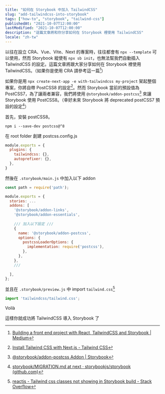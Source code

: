 ```yaml
---
title: "如何在 Storybook 中加入 TailwindCSS"
slug: "add-tailwindcss-into-storybook"
tags: ["how-to", "storybook", "tailwind-css"]
publishedAt: "2021-10-07T12:00:00"
lastModified: "2021-10-07T12:00:00"
description: "這篇文章將和你分享如何在 Storybook 裡使用 TailwindCSS"
locale: "zh-tw"
---
```


以往在設立 CRA、Vue、Vite、Next 的專案時，往往都會有 `npx --template` 可以使用，然而 Storybook 縱使有 `npx sb init`，也無法幫我們自動插入 TailwindCSS 的設定。這篇文章將跟大家分享如何在 Storybook 裡使用 TailwindCSS。（如果你是使用 CRA 請參考這一篇[^1]）

如果你是用 `npx create-next-app -e with-tailwindcss my-project` 架起整個專案，你將自帶 PostCSS8 的設定[^2]。然而 Storybook 當前的預設值為 PostCSS7，為了讓兩者兼容，我們將使用 `@storybook/addon-postcss`[^3] 來讓 Storybook 使用 PostCSS8。（幸好未來 Storybook 將 deprecated postCSS7 預設的設定[^4]）

首先，安裝 postCSS8。

`npm i --save-dev postcss@^8`

在 root folder 創建 postcss.config.js

```js
module.exports = {
  plugins: {
    tailwindcss: {},
    autoprefixer: {},
  },
}
```

然後在 `.storybook/main.js` 中加入以下 addon

```js
const path = require('path');

module.exports = {
  stories: ...
  addons: [
    '@storybook/addon-links',
    '@storybook/addon-essentials',
	
	/// 加入以下設定 ///
    {
      name: '@storybook/addon-postcss',
      options: {
        postcssLoaderOptions: {
          implementation: require('postcss'),
        },
      },
    },
	///
	
  ],
};
```

並且在 `.storybook/preview.js` 中 import `tailwind.css`[^5]

```js
import 'tailwindcss/tailwind.css';
```

Voilà

這樣你就成功將 TailwindCSS 導入 Storybook 了


[^1]: [Building a front end project with React, TailwindCSS and Storybook | Medium](https://medium.com/storybookjs/building-a-front-end-project-with-react-tailwindcss-and-storybook-742bdb1417da)
[^2]: [Install Tailwind CSS with Next.js - Tailwind CSS](https://tailwindcss.com/docs/guides/nextjs)
[^3]: [@storybook/addon-postcss Addon | Storybook](https://storybook.js.org/addons/@storybook/addon-postcss)
[^4]: [storybook/MIGRATION.md at next · storybookjs/storybook (github.com)](https://github.com/storybookjs/storybook/blob/next/MIGRATION.md#from-version-61x-to-620)
[^5]:[reactjs - Tailwind css classes not showing in Storybook build - Stack Overflow](https://stackoverflow.com/questions/68020712/tailwind-css-classes-not-showing-in-storybook-build)